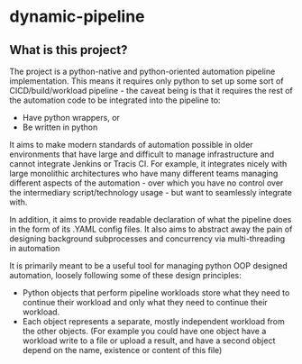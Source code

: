 # dynamic-pipeline

## What is this project?

The project is a python-native and python-oriented automation pipeline implementation.
This means it requires only python to set up some sort of CICD/build/workload pipeline - the caveat being is that it requires the rest of the automation code to be integrated into the pipeline to:

- Have python wrappers, or
- Be written in python

It aims to make modern standards of automation possible in older environments that have large and difficult to manage infrastructure and cannot integrate Jenkins or Tracis CI. For example, it integrates nicely with large monolithic architectures who have many different teams managing different aspects of the automation - over which you have no control over the intermediary script/technology usage - but want to seamlessly integrate with.

In addition, it aims to provide readable declaration of what the pipeline does in the form of its <pipeline>.YAML config files. It also aims to abstract away the pain of designing background subprocesses and concurrency via multi-threading in automation

It is primarily meant to be a useful tool for managing python OOP designed automation, loosely following some of these design principles:

- Python objects that perform pipeline workloads store what they need to continue their workload and only what they need to continue their workload.
- Each object represents a separate, mostly independent workload from the other objects. (For example you could have one object have a workload write to a file or upload a result, and have a second object depend on the name, existence or content of this file)

